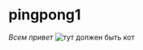# pingpong1
*Всем привет*
![тут должен быть кот](https://yac-wh-sb-prod-s3-media-07001.storage.yandexcloud.net/media/images/tabby-cat-sharpens-claws-on-so.max-2880x1820.format-jpeg_yuRdEqE.jpg)
